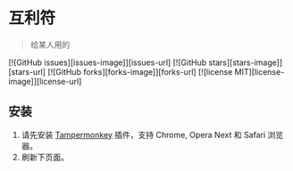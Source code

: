 # 互利符
> 给某人用的

[![GitHub issues][issues-image]][issues-url]
[![GitHub stars][stars-image]][stars-url]
[![GitHub forks][forks-image]][forks-url]
[![license MIT][license-image]][license-url]

## 安装

1. 请先安装 [Tampermonkey][1] 插件，支持 Chrome, Opera Next 和 Safari 浏览器。
2. 刷新下页面。

[1]: http://tampermonkey.net/ "Tampermonkey"
[2]: https://openuserjs.org/install/52cik/GitHub_%E6%B1%89%E5%8C%96%E6%8F%92%E4%BB%B6.user.js "GitHub 汉化插件"